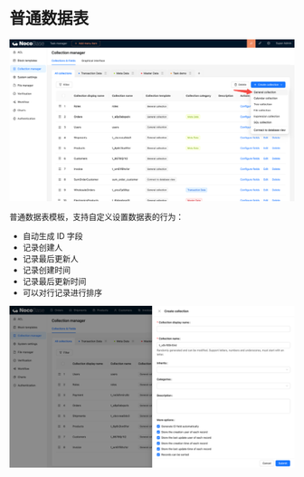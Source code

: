 # 普通数据表

![](./static/NYimbd5gnoXDZUxSjcYcqjbGnkc.png)

普通数据表模板，支持自定义设置数据表的行为：

- 自动生成 ID 字段
- 记录创建人
- 记录最后更新人
- 记录创建时间
- 记录最后更新时间
- 可以对行记录进行排序

![](./static/F8PibiOwJoTftGx6uWEcYnaHnPc.png)
